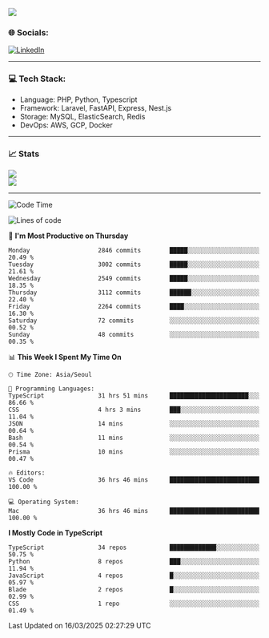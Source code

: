 <!--[![](https://visitcount.itsvg.in/api?id=jin-wk&icon=7&color=12)](https://visitcount.itsvg.in)-->
<!--[![Hits](https://hits.seeyoufarm.com/api/count/incr/badge.svg?url=https%3A%2F%2Fgithub.com%2Fjin-wk&count_bg=%235F625C&title_bg=%23555555&icon=github.svg&icon_color=%23E7E7E7&title=Hits&edge_flat=false)](https://hits.seeyoufarm.com)-->
![](https://komarev.com/ghpvc/?username=jin-wk&color=lightgrey&style=for-the-badge)

### 🌐 Socials:
[![LinkedIn](https://img.shields.io/badge/LinkedIn-%230077B5.svg?logo=linkedin&logoColor=white)](https://linkedin.com/in/jinwook-lee-242625241) 

---

### 💻 Tech Stack:
  - Language: PHP, Python, Typescript
  - Framework: Laravel, FastAPI, Express, Nest.js
  - Storage: MySQL, ElasticSearch, Redis
  - DevOps: AWS, GCP, Docker

---

### 📈 Stats
![](https://github-readme-stats.vercel.app/api?username=jin-wk&theme=dark&hide_border=true&include_all_commits=true&count_private=true)<br/>
![](https://github-readme-streak-stats.herokuapp.com/?user=jin-wk&theme=dark&hide_border=true)<br/>

---

<!--START_SECTION:waka-->
![Code Time](http://img.shields.io/badge/Code%20Time-2%2C093%20hrs%2054%20mins-blue)

![Lines of code](https://img.shields.io/badge/From%20Hello%20World%20I%27ve%20Written-4.5%20million%20lines%20of%20code-blue)

📅 **I'm Most Productive on Thursday** 

```text
Monday                   2846 commits        █████░░░░░░░░░░░░░░░░░░░░   20.49 % 
Tuesday                  3002 commits        █████░░░░░░░░░░░░░░░░░░░░   21.61 % 
Wednesday                2549 commits        █████░░░░░░░░░░░░░░░░░░░░   18.35 % 
Thursday                 3112 commits        ██████░░░░░░░░░░░░░░░░░░░   22.40 % 
Friday                   2264 commits        ████░░░░░░░░░░░░░░░░░░░░░   16.30 % 
Saturday                 72 commits          ░░░░░░░░░░░░░░░░░░░░░░░░░   00.52 % 
Sunday                   48 commits          ░░░░░░░░░░░░░░░░░░░░░░░░░   00.35 % 
```


📊 **This Week I Spent My Time On** 

```text
🕑︎ Time Zone: Asia/Seoul

💬 Programming Languages: 
TypeScript               31 hrs 51 mins      ██████████████████████░░░   86.66 % 
CSS                      4 hrs 3 mins        ███░░░░░░░░░░░░░░░░░░░░░░   11.04 % 
JSON                     14 mins             ░░░░░░░░░░░░░░░░░░░░░░░░░   00.64 % 
Bash                     11 mins             ░░░░░░░░░░░░░░░░░░░░░░░░░   00.54 % 
Prisma                   10 mins             ░░░░░░░░░░░░░░░░░░░░░░░░░   00.47 % 

🔥 Editors: 
VS Code                  36 hrs 46 mins      █████████████████████████   100.00 % 

💻 Operating System: 
Mac                      36 hrs 46 mins      █████████████████████████   100.00 % 
```

**I Mostly Code in TypeScript** 

```text
TypeScript               34 repos            █████████████░░░░░░░░░░░░   50.75 % 
Python                   8 repos             ███░░░░░░░░░░░░░░░░░░░░░░   11.94 % 
JavaScript               4 repos             █░░░░░░░░░░░░░░░░░░░░░░░░   05.97 % 
Blade                    2 repos             █░░░░░░░░░░░░░░░░░░░░░░░░   02.99 % 
CSS                      1 repo              ░░░░░░░░░░░░░░░░░░░░░░░░░   01.49 % 
```




 Last Updated on 16/03/2025 02:27:29 UTC
<!--END_SECTION:waka-->
